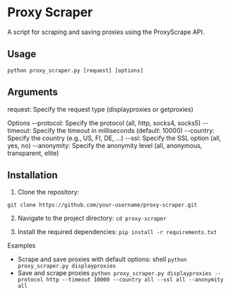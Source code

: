 # Proxy Scraper

A script for scraping and saving proxies using the <href>ProxyScrape API</href>.

## Usage

```python proxy_scraper.py [request] [options]```

## Arguments
request: Specify the request type (displayproxies or getproxies)

Options
--protocol: Specify the protocol (all, http, socks4, socks5)
--timeout: Specify the timeout in milliseconds (default: 10000)
--country: Specify the country (e.g., US, FI, DE, ...)
--ssl: Specify the SSL option (all, yes, no)
--anonymity: Specify the anonymity level (all, anonymous, transparent, elite)

## Installation
1. Clone the repository:

```git clone https://github.com/your-username/proxy-scraper.git```

2. Navigate to the project directory:
```cd proxy-scraper```


3. Install the required dependencies:
```pip install -r requirements.txt```

Examples
- Scrape and save proxies with default options:
  shell
```python proxy_scraper.py displayproxies```
- Save and scrape proxies
```python proxy_scraper.py displayproxies --protocol http --timeout 10000 --country all --ssl all --anonymity all```




